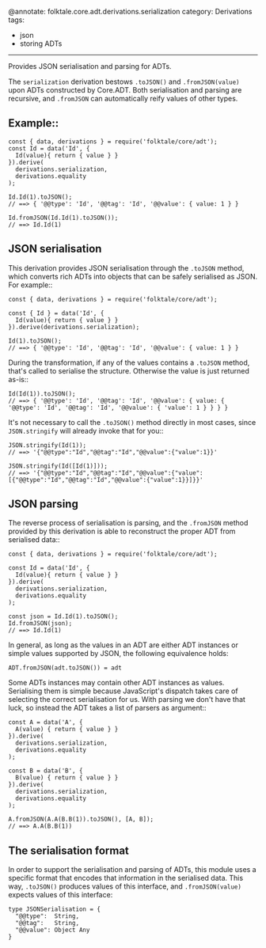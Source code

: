 @annotate: folktale.core.adt.derivations.serialization
category: Derivations
tags:
  - json
  - storing ADTs
---
Provides JSON serialisation and parsing for ADTs.

The `serialization` derivation bestows `.toJSON()` and `.fromJSON(value)`
upon ADTs constructed by Core.ADT. Both serialisation and parsing
are recursive, and `.fromJSON` can automatically reify values of
other types.


## Example::

    const { data, derivations } = require('folktale/core/adt');
    const Id = data('Id', {
      Id(value){ return { value } }
    }).derive(
      derivations.serialization,
      derivations.equality
    );

    Id.Id(1).toJSON();
    // ==> { '@@type': 'Id', '@@tag': 'Id', '@@value': { value: 1 } }

    Id.fromJSON(Id.Id(1).toJSON());
    // ==> Id.Id(1)


## JSON serialisation

This derivation provides JSON serialisation through the `.toJSON` method,
which converts rich ADTs into objects that can be safely serialised as
JSON. For example::

    const { data, derivations } = require('folktale/core/adt');
    
    const { Id } = data('Id', {
      Id(value){ return { value } }
    }).derive(derivations.serialization);

    Id(1).toJSON();
    // ==> { '@@type': 'Id', '@@tag': 'Id', '@@value': { value: 1 } }

During the transformation, if any of the values contains a `.toJSON`
method, that's called to serialise the structure. Otherwise the value is
just returned as-is::

    Id(Id(1)).toJSON();
    // ==> { '@@type': 'Id', '@@tag': 'Id', '@@value': { value: { '@@type': 'Id', '@@tag': 'Id', '@@value': { 'value': 1 } } } }

It's not necessary to call the `.toJSON()` method directly in most cases, since
`JSON.stringify` will already invoke that for you::

    JSON.stringify(Id(1));
    // ==> '{"@@type":"Id","@@tag":"Id","@@value":{"value":1}}'

    JSON.stringify(Id([Id(1)]));
    // ==> '{"@@type":"Id","@@tag":"Id","@@value":{"value":[{"@@type":"Id","@@tag":"Id","@@value":{"value":1}}]}}'


## JSON parsing

The reverse process of serialisation is parsing, and the `.fromJSON` method
provided by this derivation is able to reconstruct the proper ADT from
serialised data::

    const { data, derivations } = require('folktale/core/adt');
    
    const Id = data('Id', {
      Id(value){ return { value } }
    }).derive(
      derivations.serialization,
      derivations.equality
    );

    const json = Id.Id(1).toJSON();
    Id.fromJSON(json);
    // ==> Id.Id(1)

In general, as long as the values in an ADT are either ADT instances or simple
values supported by JSON, the following equivalence holds:

    ADT.fromJSON(adt.toJSON()) = adt

Some ADTs instances may contain other ADT instances as values. Serialising them
is simple because JavaScript's dispatch takes care of selecting the correct
serialisation for us. With parsing we don't have that luck, so instead the
ADT takes a list of parsers as argument::

    const A = data('A', { 
      A(value) { return { value } }
    }).derive(
      derivations.serialization,
      derivations.equality
    );

    const B = data('B', {
      B(value) { return { value } }
    }).derive(
      derivations.serialization,
      derivations.equality
    );

    A.fromJSON(A.A(B.B(1)).toJSON(), [A, B]);
    // ==> A.A(B.B(1))


## The serialisation format

In order to support the serialisation and parsing of ADTs, this module
uses a specific format that encodes that information in the serialised
data. This way, `.toJSON()` produces values of this interface, and
`.fromJSON(value)` expects values of this interface:

    type JSONSerialisation = {
      "@@type":  String,
      "@@tag":   String,
      "@@value": Object Any
    }



